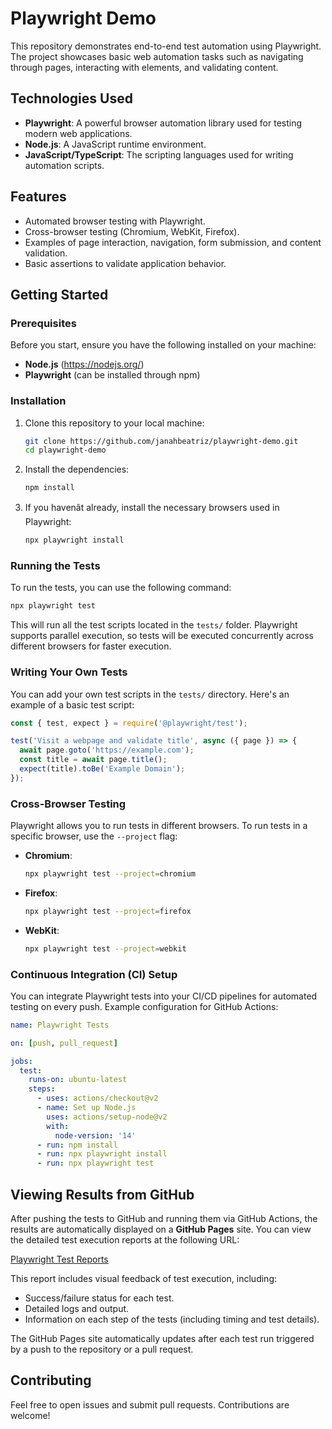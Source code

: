 # Playwright Demo

This repository demonstrates end-to-end test automation using Playwright. The project showcases basic web automation tasks such as navigating through pages, interacting with elements, and validating content.

## Technologies Used
- **Playwright**: A powerful browser automation library used for testing modern web applications.
- **Node.js**: A JavaScript runtime environment.
- **JavaScript/TypeScript**: The scripting languages used for writing automation scripts.

## Features
- Automated browser testing with Playwright.
- Cross-browser testing (Chromium, WebKit, Firefox).
- Examples of page interaction, navigation, form submission, and content validation.
- Basic assertions to validate application behavior.

## Getting Started

### Prerequisites
Before you start, ensure you have the following installed on your machine:
- **Node.js** (https://nodejs.org/)
- **Playwright** (can be installed through npm)

### Installation

1. Clone this repository to your local machine:

   ```bash
   git clone https://github.com/janahbeatriz/playwright-demo.git
   cd playwright-demo
   ```

2. Install the dependencies:

   ```bash
   npm install
   ```

3. If you havenât already, install the necessary browsers used in Playwright:

   ```bash
   npx playwright install
   ```

### Running the Tests

To run the tests, you can use the following command:

```bash
npx playwright test
```

This will run all the test scripts located in the `tests/` folder. Playwright supports parallel execution, so tests will be executed concurrently across different browsers for faster execution.

### Writing Your Own Tests

You can add your own test scripts in the `tests/` directory. Here's an example of a basic test script:

```javascript
const { test, expect } = require('@playwright/test');

test('Visit a webpage and validate title', async ({ page }) => {
  await page.goto('https://example.com');
  const title = await page.title();
  expect(title).toBe('Example Domain');
});
```

### Cross-Browser Testing

Playwright allows you to run tests in different browsers. To run tests in a specific browser, use the `--project` flag:

- **Chromium**:  
  ```bash
  npx playwright test --project=chromium
  ```
  
- **Firefox**:  
  ```bash
  npx playwright test --project=firefox
  ```
  
- **WebKit**:  
  ```bash
  npx playwright test --project=webkit
  ```

### Continuous Integration (CI) Setup

You can integrate Playwright tests into your CI/CD pipelines for automated testing on every push. Example configuration for GitHub Actions:

```yaml
name: Playwright Tests

on: [push, pull_request]

jobs:
  test:
    runs-on: ubuntu-latest
    steps:
      - uses: actions/checkout@v2
      - name: Set up Node.js
        uses: actions/setup-node@v2
        with:
          node-version: '14'
      - run: npm install
      - run: npx playwright install
      - run: npx playwright test
```



## Viewing Results from GitHub

After pushing the tests to GitHub and running them via GitHub Actions, the results are automatically displayed on a **GitHub Pages** site. You can view the detailed test execution reports at the following URL:

[Playwright Test Reports](https://janahbeatriz.github.io/playwright-demo/)

This report includes visual feedback of test execution, including:

- Success/failure status for each test.
- Detailed logs and output.
- Information on each step of the tests (including timing and test details).

The GitHub Pages site automatically updates after each test run triggered by a push to the repository or a pull request.


## Contributing

Feel free to open issues and submit pull requests. Contributions are welcome!
